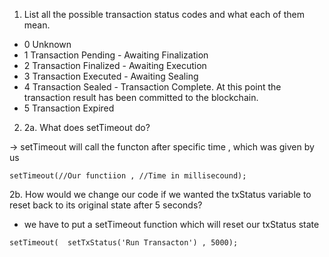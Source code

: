 1. List all the possible transaction status codes and what each of them mean.

 - 0	Unknown
 - 1	Transaction Pending - Awaiting Finalization
 - 2	Transaction Finalized - Awaiting Execution
 - 3	Transaction Executed - Awaiting Sealing
 - 4	Transaction Sealed - Transaction Complete. At this point the transaction result has been committed to the blockchain.
 - 5	Transaction Expired


2. 2a. What does setTimeout do? 

-> setTimeout will call the functon after specific time , which was given by us

  ```
  setTimeout(//Our functiion , //Time in millisecound);
  ```

2b. How would we change our code if we wanted the txStatus variable to reset back to its original state after 5 seconds?

 - we have to put a setTimeout function which will reset our  txStatus state 

 ```
 setTimeout(  setTxStatus('Run Transacton') , 5000);
 ```

